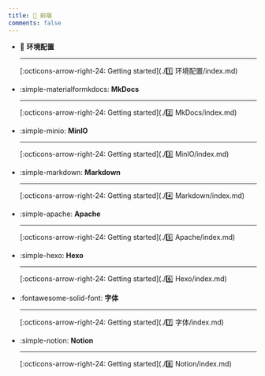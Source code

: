 ```yaml
---
title: 🎈 前端
comments: false
---
```


<div class="grid cards index-info" markdown>

-   :frog: __环境配置__

	---

	

	[:octicons-arrow-right-24: Getting started](./1️⃣ 环境配置/index.md)

-   :simple-materialformkdocs: __MkDocs__

	---

	

	[:octicons-arrow-right-24: Getting started](./2️⃣ MkDocs/index.md)

-   :simple-minio: __MinIO__

	---

	

	[:octicons-arrow-right-24: Getting started](./3️⃣ MinIO/index.md)

-   :simple-markdown: __Markdown__

	---

	

	[:octicons-arrow-right-24: Getting started](./4️⃣ Markdown/index.md)

-   :simple-apache: __Apache__

	---

	

	[:octicons-arrow-right-24: Getting started](./5️⃣ Apache/index.md)

-   :simple-hexo: __Hexo__

	---

	

	[:octicons-arrow-right-24: Getting started](./6️⃣ Hexo/index.md)

-   :fontawesome-solid-font: __字体__

	---

	

	[:octicons-arrow-right-24: Getting started](./7️⃣ 字体/index.md)

-   :simple-notion: __Notion__

	---

	

	[:octicons-arrow-right-24: Getting started](./8️⃣ Notion/index.md)

</div>